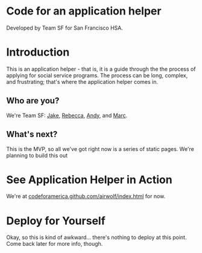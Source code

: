 Code for an application helper
==============================

Developed by Team SF for San Francisco HSA.

# Introduction

This is an application helper - that is, it is a guide through the the process of applying for social service programs. The process can be long, complex, and frustrating; that's where the application helper comes in.

## Who are you?
We're Team SF: [Jake](https://github.com/lippytak), [Rebecca](https://github.com/rcackerman), [Andy](https://github.com/andyhull), and [Marc](https://github.com/MarcCfA).

## What's next?

This is the MVP, so all we've got right now is a series of static pages. We're planning to build this out

# See Application Helper in Action

We're at [codeforamerica.github.com/airwolf/index.html](http://codeforamerica.github.com/airwolf/index.html) for now.

# Deploy for Yourself

Okay, so this is kind of awkward... there's nothing to deploy at this point. Come back later for more info, though.


